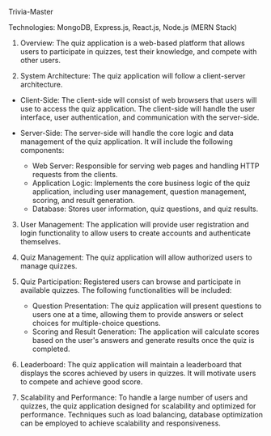 Trivia-Master

Technologies: MongoDB, Express.js, React.js, Node.js (MERN Stack)

1. Overview:
The quiz application is a web-based platform that allows users to participate in quizzes, test their knowledge, and compete with other users. 

2. System Architecture:
The quiz application will follow a client-server architecture.

- Client-Side: The client-side will consist of web browsers that users will use to access the quiz application. The client-side will handle the user interface, user authentication, and communication with the server-side.

- Server-Side: The server-side will handle the core logic and data management of the quiz application. It will include the following components:
   - Web Server: Responsible for serving web pages and handling HTTP requests from the clients.
   - Application Logic: Implements the core business logic of the quiz application, including user management, question management, scoring, and result generation.
   - Database: Stores user information, quiz questions, and quiz results.

3. User Management:
The application will provide user registration and login functionality to allow users to create accounts and authenticate themselves. 
   
4. Quiz Management:
The quiz application will allow authorized users to manage quizzes.
   
5. Quiz Participation:
Registered users can browse and participate in available quizzes. The following functionalities will be included:
   - Question Presentation: The quiz application will present questions to users one at a time, allowing them to provide answers or select choices for multiple-choice questions.
   - Scoring and Result Generation: The application will calculate scores based on the user's answers and generate results once the quiz is completed.

6. Leaderboard:
The quiz application will maintain a leaderboard that displays the scores achieved by users in quizzes. It will motivate users to compete and achieve good score.

7. Scalability and Performance:
To handle a large number of users and quizzes, the quiz application designed for scalability and optimized for performance. Techniques such as load balancing,
database optimization can be employed to achieve scalability and responsiveness.
